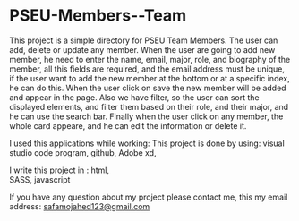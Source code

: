 # PSEU-Members--Team
This project is a simple directory for PSEU Team Members. The user can add, delete or update any member.
When the user are going to add new member, he need to enter the name, email, major, role, and biography of the member, all 
this fields are required, and the email address must be unique, if the user want to add the new member at the bottom or at a 
specific index, he can do this. When the user click on save the new member will be added and appear in the page. Also we have
filter, so the user can sort the displayed elements, and filter them based on their role, and their major, and he can use the 
search bar.
Finally when the user click on any member, the whole card appeare, and he can edit the information or delete it.

I used this applications while working:
This project is done by using:
visual studio code program, 
github, 
Adobe xd, 

I write this project in :
html,  
SASS, 
javascript


If you have any question about my project please contact me, this my email address:
safamojahed123@gmail.com

